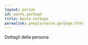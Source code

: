 ```yaml
---
layout: person
id: waste.garbage
title: Waste Garbage
permalink: people/waste.garbage.html
---
```


Dettagli della persona